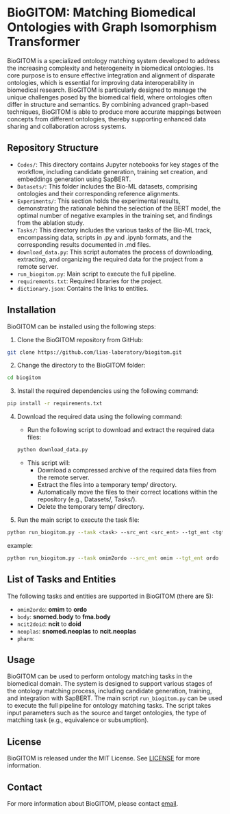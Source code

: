 # BioGITOM: Matching Biomedical Ontologies with Graph Isomorphism Transformer



BioGITOM is a specialized ontology matching system developed to address the increasing complexity and heterogeneity in biomedical ontologies. Its core purpose is to ensure effective integration and alignment of disparate ontologies, which is essential for improving data interoperability in biomedical research. BioGITOM is particularly designed to manage the unique challenges posed by the biomedical field, where ontologies often differ in structure and semantics. By combining advanced graph-based techniques, BioGITOM is able to produce more accurate mappings between concepts from different ontologies, thereby supporting enhanced data sharing and collaboration across systems.

## Repository Structure

- `Codes/`: This directory contains Jupyter notebooks for key stages of the workflow, including candidate generation, training set creation, and embeddings generation using SapBERT.
- `Datasets/`: This folder includes the Bio-ML datasets, comprising ontologies and their corresponding reference alignments.
- `Experiments/`: This section holds the experimental results, demonstrating the rationale behind the selection of the BERT model, the optimal number of negative examples in the training set, and findings from the ablation study.
- `Tasks/`: This directory includes the various tasks of the Bio-ML track, encompassing data, scripts in .py and .ipynb formats, and the corresponding results documented in .md files.
- `download_data.py`: This script automates the process of downloading, extracting, and organizing the required data for the project from a remote server. 
- `run_biogitom.py`: Main script to execute the full pipeline.
- `requirements.txt`: Required libraries for the project.
- `dictionary.json`: Contains the links to entities.


## Installation

BioGITOM can be installed using the following steps:

1. Clone the BioGITOM repository from GitHub:

```bash
git clone https://github.com/lias-laboratory/biogitom.git
```

2. Change the directory to the BioGITOM folder:

```bash
cd biogitom
```

3. Install the required dependencies using the following command:

```bash
pip install -r requirements.txt
```

4. Download the required data using the following command:

    - Run the following script to download and extract the required data files:

    ```bash
    python download_data.py
    ```
    - This script will:
        - Download a compressed archive of the required data files from the remote server.
        - Extract the files into a temporary temp/ directory.
        - Automatically move the files to their correct locations within the repository (e.g., Datasets/, Tasks/).
        - Delete the temporary temp/ directory.
5. Run the main script to execute the task file:

```bash
python run_biogitom.py --task <task> --src_ent <src_ent> --tgt_ent <tgt_ent>
```

example:

```bash
python run_biogitom.py --task omim2ordo --src_ent omim --tgt_ent ordo
```

## List of Tasks and Entities

The following tasks and entities are supported in BioGITOM (there are 5):

- `omim2ordo`: **omim** to **ordo**
- `body`: **snomed.body** to **fma.body**
- `ncit2doid`: **ncit** to **doid**
- `neoplas`: **snomed.neoplas** to **ncit.neoplas**
- `pharm`: 

## Usage

BioGITOM can be used to perform ontology matching tasks in the biomedical domain. The system is designed to support various stages of the ontology matching process, including candidate generation, training, and integration with SapBERT. The main script `run_biogitom.py` can be used to execute the full pipeline for ontology matching tasks. The script takes input parameters such as the source and target ontologies, the type of matching task (e.g., equivalence or subsumption).

## License

BioGITOM is released under the MIT License. See [LICENSE](LICENSE) for more information.

## Contact

For more information about BioGITOM, please contact [email](email).
